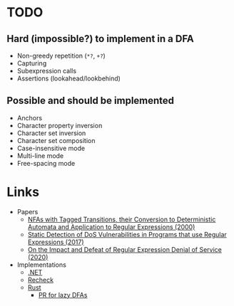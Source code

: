 # TODO

## Hard (impossible?) to implement in a DFA

* Non-greedy repetition (`*?`, `+?`)
* Capturing
* Subexpression calls
* Assertions (lookahead/lookbehind)

## Possible and should be implemented

* Anchors
* Character property inversion
* Character set inversion
* Character set composition
* Case-insensitive mode
* Multi-line mode
* Free-spacing mode

# Links

* Papers
  * [NFAs with Tagged Transitions, their Conversion to Deterministic Automata and Application to Regular Expressions (2000)](https://laurikari.net/ville/spire2000-tnfa.pdf)
  * [Static Detection of DoS Vulnerabilities in Programs that use Regular Expressions (2017)](https://arxiv.org/abs/1701.04045)
  * [On the Impact and Defeat of Regular Expression Denial of Service (2020)](https://vtechworks.lib.vt.edu/handle/10919/98593)
* Implementations
  * [.NET](https://docs.microsoft.com/en-us/dotnet/standard/base-types/details-of-regular-expression-behavior)
  * [Recheck](https://makenowjust-labs.github.io/recheck/docs/internals/background/)
  * [Rust](https://github.com/rust-lang/regex/blob/master/HACKING.md)
    * [PR for lazy DFAs](https://github.com/rust-lang/regex/pull/164)
